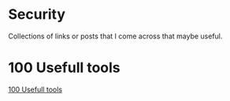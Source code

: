 # Security
Collections of links or posts that I come across that maybe useful.
# 100 Usefull tools
[100 Usefull tools](https://github.com/saackerman/Security/blob/main/100%20Useful%20Forensic%20Tools.png)
